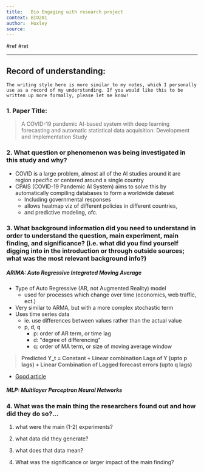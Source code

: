 ```yaml
---
title:   Bio Engaging with research project
context: BIO201
author:  Huxley
source: 
---
```


#ref #ret 

---
## Record of understanding:

`The writing style here is more similar to my notes, which I personally use as a record of my understanding. If you would like this to be written up more formally, please let me know!`

### 1.  **Paper Title:**
> A COVID-19 pandemic AI-based system with deep learning forecasting and automatic statistical data acquisition: Development and Implementation Study
    

### 2.  **What question or phenomenon was being investigated in this study and why?**
- COVID is a large problem, almost all of the AI studies around it are region specific or centered around a single country
- CPAIS (COVID-19 Pandemic AI System) aims to solve this by automatically compiling databases to form a worldwide dateset
	- Including governmental responses
	- allows heatmap viz of different policies in different countries,
	- and predictive modeling, ofc.

  

### 3.  **What background information did you need to understand in order to understand the question, main experiment, main finding, and significance? (i.e. what did you find yourself digging into in the introduction or through outside sources; what was the most relevant background info?)**

##### ARIMA: *Auto Regressive Integrated Moving Average*
- Type of Auto Regressive (AR, not Augmented Reality) model
	- used for processes which change over time (economics, web traffic, ect.)
- Very similar to ARMA, but with a more complex stochastic term
- Uses time series data
	- ie. use differences between values rather than the actual value
	- p, d, q
		- p: order of AR term, or time lag 
		- d: "degree of differencing"
		- q: order of MA term, or size of moving average window
		
> **Predicted Y_t = Constant + Linear combination Lags of Y (upto p lags) + Linear Combination of Lagged forecast errors (upto q lags)** 
- [Good article](https://www.machinelearningplus.com/time-series/arima-model-time-series-forecasting-python)  


##### MLP: *Multilayer Perceptron Neural Networks*






    

  

### 4.  What was the main thing the researchers found out and how did they do so?...
    

1.  what were the main (1-2) experiments?
    
2.  what data did they generate?
    
3.  what does that data mean?
    

  

5.  What was the significance or larger impact of the main finding?
